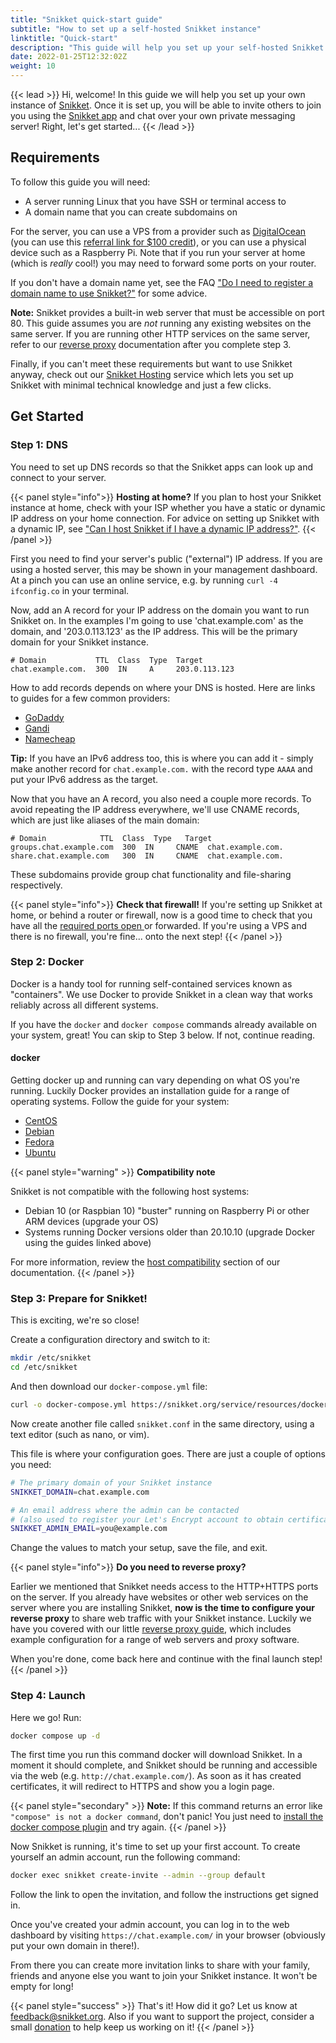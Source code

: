 ```yaml
---
title: "Snikket quick-start guide"
subtitle: "How to set up a self-hosted Snikket instance"
linktitle: "Quick-start"
description: "This guide will help you set up your self-hosted Snikket instance."
date: 2022-01-25T12:32:02Z
weight: 10
---
```


{{< lead >}}
Hi, welcome! In this guide we will help you set up your own instance of [Snikket](/service/). Once it is set up,
you will be able to invite others to join you using the [Snikket app](/app/) and chat over your own
private messaging server!
Right, let's get started...
{{< /lead >}}

## Requirements

To follow this guide you will need:

 - A server running Linux that you have SSH or terminal access to
 - A domain name that you can create subdomains on

For the server, you can use a VPS from a provider such as [DigitalOcean](https://digitalocean.com/) (you can use this [referral link for $100 credit](https://m.do.co/c/3ade5a32d0e0)),
or you can use a physical device such as a Raspberry Pi. Note that if you run your server at home (which is _really_ cool!) you may need to forward some ports on your
router.

If you don't have a domain name yet, see the FAQ ["Do I need to register a domain name to use Snikket?"](https://snikket.org/faq/#q-do-i-need-to-register-a-domain-name-to-use-snikket)
for some advice.

**Note:** Snikket provides a built-in web server that must be accessible on port 80. This guide assumes you are _not_ running any existing
websites on the same server. If you are running other HTTP services on the same server, refer to our [reverse proxy](../..//advanced/reverse_proxy/)
documentation after you complete step 3.

Finally, if you can't meet these requirements but want to use Snikket anyway, check out our [Snikket Hosting](https://snikket.org/hosting/) service which lets you set up Snikket with minimal technical knowledge and just a few clicks.

## Get Started

### Step 1: DNS

You need to set up DNS records so that the Snikket apps can look up and connect to your server.

{{< panel style="info">}}
**Hosting at home?**
If you plan to host your Snikket instance at home, check with your ISP whether you have a static or dynamic IP address on your home connection.
For advice on setting up Snikket with a dynamic IP, see ["Can I host Snikket if I have a dynamic IP address?"](https://snikket.org/faq/#q-can-i-host-snikket-if-i-have-a-dynamic-ip-address).
{{< /panel >}}

First you need to find your server's public ("external") IP address. If you are using a hosted server, this may be shown in your management dashboard.
At a pinch you can use an online service, e.g. by running `curl -4 ifconfig.co` in your terminal.

Now, add an A record for your IP address on the domain you want to run Snikket on. In the examples I'm going to use 'chat.example.com' as the domain,
and '203.0.113.123' as the IP address. This will be the primary domain for your Snikket instance.

```
# Domain           TTL  Class  Type  Target
chat.example.com.  300  IN     A     203.0.113.123
```

How to add records depends on where your DNS is hosted. Here are links to guides for a few common providers:

- [GoDaddy](https://uk.godaddy.com/help/add-an-a-record-19238)
- [Gandi](https://docs.gandi.net/en/domain_names/faq/record_types/a_record.html)
- [Namecheap](https://www.namecheap.com/support/knowledgebase/article.aspx/319/2237/how-can-i-set-up-an-a-address-record-for-my-domain)

**Tip:** If you have an IPv6 address too, this is where you can add it - simply make another record for `chat.example.com.` with the record
type `AAAA` and put your IPv6 address as the target.

Now that you have an A record, you also need a couple more records. To avoid repeating the IP address everywhere, we'll use CNAME records,
which are just like aliases of the main domain:

```
# Domain            TTL  Class  Type   Target
groups.chat.example.com  300  IN     CNAME  chat.example.com.
share.chat.example.com   300  IN     CNAME  chat.example.com.
```

These subdomains provide group chat functionality and file-sharing respectively.

{{< panel style="info">}}
**Check that firewall!**
If you're setting up Snikket at home, or behind a router or firewall, now is a good time to check that you have all the [required ports open
](../../advanced/firewall/) or forwarded. If you're using a VPS and there is no
firewall, you're fine... onto the next step!
{{< /panel >}}

### Step 2: Docker

Docker is a handy tool for running self-contained services known as "containers". We use Docker to provide Snikket
in a clean way that works reliably across all different systems.

If you have the `docker` and `docker compose` commands already available on your system, great! You can skip to Step 3 below. If not, continue reading.

#### docker

Getting docker up and running can vary depending on what OS you're running. Luckily Docker provides an installation guide
for a range of operating systems. Follow the guide for your system:

- [CentOS](https://docs.docker.com/install/linux/docker-ce/centos/)
- [Debian](https://docs.docker.com/install/linux/docker-ce/debian/)
- [Fedora](https://docs.docker.com/install/linux/docker-ce/fedora/)
- [Ubuntu](https://docs.docker.com/install/linux/docker-ce/ubuntu/)

{{< panel style="warning" >}}
**Compatibility note**

Snikket is not compatible with the following host systems:

- Debian 10 (or Raspbian 10) "buster" running on Raspberry Pi or other ARM devices (upgrade your OS)
- Systems running Docker versions older than 20.10.10 (upgrade Docker using the guides linked above)

For more information, review the [host 
compatibility](https://snikket.org/service/help/setup/troubleshooting/#host-compatibility)
section of our documentation.
{{< /panel >}}

### Step 3: Prepare for Snikket!

This is exciting, we're so close!

Create a configuration directory and switch to it:

```bash
mkdir /etc/snikket
cd /etc/snikket
```

And then download our `docker-compose.yml` file:

```bash
curl -o docker-compose.yml https://snikket.org/service/resources/docker-compose.yml
```

Now create another file called `snikket.conf` in the same directory, using a text editor (such as nano, or vim).

This file is where your configuration goes. There are just a couple of options you need:

```bash
# The primary domain of your Snikket instance
SNIKKET_DOMAIN=chat.example.com

# An email address where the admin can be contacted
# (also used to register your Let's Encrypt account to obtain certificates)
SNIKKET_ADMIN_EMAIL=you@example.com
```

Change the values to match your setup, save the file, and exit.

{{< panel style="info">}}
**Do you need to reverse proxy?**

Earlier we mentioned that Snikket needs access to the HTTP+HTTPS ports on the server. If you already
have websites or other web services on the server where you are installing Snikket, **now is
the time to configure your reverse proxy** to share web traffic with your Snikket instance.
Luckily we have you covered with our little [reverse proxy guide](../../advanced/reverse_proxy/),
which includes example configuration for a range of web servers and proxy software.

When you're done, come back here and continue with the final launch step!
{{< /panel >}}

### Step 4: Launch

Here we go! Run:

```bash
docker compose up -d
```

The first time you run this command docker will download Snikket. In a moment it should complete,
and Snikket should be running and accessible via the web (e.g. `http://chat.example.com/`). As
soon as it has created certificates, it will redirect to HTTPS and show you a login page.

{{< panel style="secondary" >}}
**Note:** If this command returns an error like `"compose" is not a docker command`, don't panic!
You just need to [install the docker compose plugin](https://docs.docker.com/compose/install/linux/#install-using-the-repository)
and try again.
{{< /panel >}}

Now Snikket is running, it's time to set up your first account. To create yourself an admin account, run the following command:

```bash
docker exec snikket create-invite --admin --group default
```

Follow the link to open the invitation, and follow the instructions get signed in.

Once you've created your admin account, you can log in to the web dashboard
by visiting `https://chat.example.com/` in your browser (obviously put your own
domain in there!).

From there you can create more invitation links to share with your family, friends
and anyone else you want to join your Snikket instance. It won't be empty for long!

{{< panel style="success" >}}
That's it! How did it go? Let us know at feedback@snikket.org. Also if you want to support
the project, consider a small [donation](/donate/) to help keep us working on it!
{{< /panel >}}
